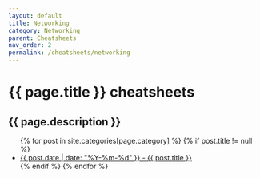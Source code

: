 ```yaml
---
layout: default
title: Networking
category: Networking
parent: Cheatsheets
nav_order: 2
permalink: /cheatsheets/networking
---
```


<h1>{{ page.title }} cheatsheets</h1>
<h2>{{ page.description }}</h2>

  <ul>
    {% for post in site.categories[page.category] %}
      {% if post.title != null %}
        <li><a href="{{ site.url }}{{ post.url }}"><time datetime="{{ post.date | date_to_xmlschema }}" itemprop="datePublished">{{ post.date | date: "%Y-%m-%d" }} - {{ post.title }} </time></a></li>
      {% endif %}
    {% endfor %}
  </ul>
